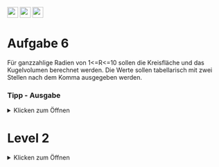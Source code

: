 <a href="https://github.com/hshf1/VorlesungC/discussions/categories/02_übungsaufgaben"><img src="https://img.shields.io/badge/Aufgaben-Q%26A-informational?logo=c" height="25"/></a> <a href="https://github.com/hshf1/VorlesungC/discussions"><img src="https://img.shields.io/badge/Allgemein-Q%26A-informational?logo=github" height="25"/></a> <a href="https://github.com/hshf1/VorlesungC/discussions/categories/05_umfragen"><img src="https://img.shields.io/badge/Aufgabe_bewerten-informational?logo=c" height="25"/></a>

# Aufgabe 6

Für ganzzahlige Radien von 1<=R<=10 sollen die Kreisfläche und das Kugelvolumen berechnet werden.
Die Werte sollen tabellarisch mit zwei Stellen nach dem Komma ausgegeben werden.


### Tipp - Ausgabe
<details>
<summary>Klicken zum Öffnen</summary>

Benutzen Sie den Zeilenverschub nach jeder Erhöhung, um nicht alle Werte in einer Zeile zu haben.
```printf()``` kann auch in einer Schleife aufgerufen werden!

</details>


# Level 2
<details>
<summary>Klicken zum Öffnen</summary>
  WS 14
  
  Im Mathematik-Lehrbuch für die vierten Klassen an niedersächsischen Grundschulen ist folgende Zahlenfolge aufgeführt, die durch Ihr C-Programm mit geeigneten arithmetischen Operationen (Multiplikation, Subtraktion) bis zur 12. Zahl vervollständigt werden soll:
  
  13 | 5 | 15 | 7 | 21 | … … … … … … | 247
  
Geben Sie das vollständige Listing Ihres Programms an. Lösen Sie dazu folgende Teilaufgaben:
  
a) Entwickeln Sie einen Algorithmus, mit dem die angegebene Zahlenfolge erzeugt und ausgegeben wird. Erstellen Sie hierzu ein Struktogramm.
    
b) Setzen Sie in Ihrem Hauptprogramm den Algorithmus aus Teilaufgabe a) um.
